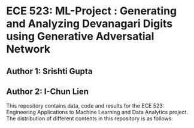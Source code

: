 # ECE 523: ML-Project : Generating and Analyzing Devanagari Digits using Generative Adversatial Network
## Author 1: Srishti Gupta
## Author 2: I-Chun Lien

This repository contains data, code and results for the ECE 523: Engineering Applications to Machine Learning and Data Analytics project. The distribution of different contents in this repository is as follows:




